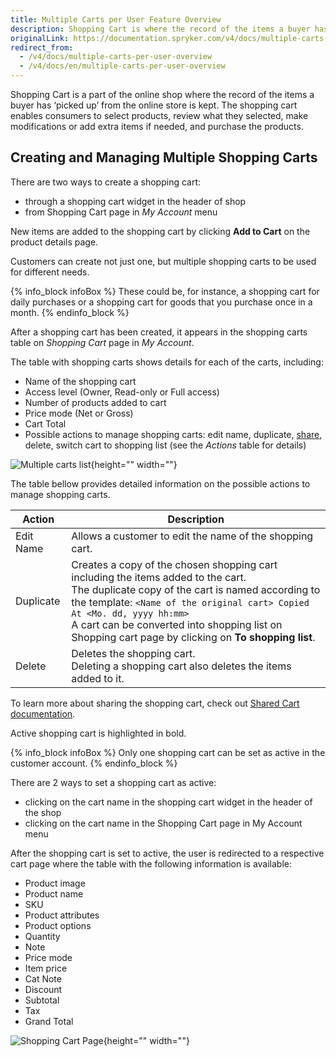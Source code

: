 ```yaml
---
title: Multiple Carts per User Feature Overview
description: Shopping Cart is where the record of the items a buyer has ‘picked up’ from the online store is kept. Select products, review them and add more with ease.
originalLink: https://documentation.spryker.com/v4/docs/multiple-carts-per-user-overview
redirect_from:
  - /v4/docs/multiple-carts-per-user-overview
  - /v4/docs/en/multiple-carts-per-user-overview
---
```


Shopping Cart is a part of the online shop where the record of the items a buyer has ‘picked up’ from the online store is kept. The shopping cart enables consumers to select products, review what they selected, make modifications or add extra items if needed, and purchase the products.

## Creating and Managing Multiple Shopping Carts
There are two ways to create a shopping cart:

* through a shopping cart widget in the header of shop
* from Shopping Cart page in *My Account* menu

New items are added to the shopping cart by clicking **Add to Cart** on the product details page.

Customers can create not just one, but multiple shopping carts to be used for different needs.

{% info_block infoBox %}
These could be, for instance, a shopping cart for daily purchases or a shopping cart for goods that you purchase once in a month.
{% endinfo_block %}

After a shopping cart has been created, it appears in the shopping carts table on _Shopping Cart_ page in _My Account_.

The table with shopping carts shows details for each of the carts, including:

* Name of the shopping cart
* Access level (Owner, Read-only or Full access)
* Number of products added to cart
* Price mode (Net or Gross)
* Cart Total
* Possible actions to manage shopping carts: edit name, duplicate, [share](/docs/scos/dev/features/202001.0/shopping-cart/shared-cart/shared-cart-feature-overview.html), delete, switch cart to shopping list (see the *Actions* table for details)

![Multiple carts list](https://spryker.s3.eu-central-1.amazonaws.com/docs/Features/Shopping+Cart/Cart/Multiple+Carts+per+User+Feature+Overview/multiple-carts-list.png){height="" width=""}

The table bellow provides detailed information on the possible actions to manage shopping carts.

| Action | Description |
| --- | --- |
| Edit Name | Allows a customer to edit the name of the shopping cart. |
| Duplicate | Creates a copy of the chosen shopping cart including the items added to the cart.<br>The duplicate copy of the cart is named according to the template: `<Name of the original cart> Copied At <Mo. dd, yyyy hh:mm>` <br>A cart can be converted into shopping list on Shopping cart page by clicking on **To shopping list**.|
| Delete | Deletes the shopping cart. <br>Deleting a shopping cart also deletes the items added to it. |

To learn more about sharing the shopping cart, check out [Shared Cart documentation](/docs/scos/dev/features/202001.0/shopping-cart/shared-cart/shared-cart-feature-overview.html).

Active shopping cart is highlighted in bold.

{% info_block infoBox %}
Only one shopping cart can be set as active in the customer account.
{% endinfo_block %}

There are 2 ways to set a shopping cart as active:

* clicking on the cart name in the shopping cart widget in the header of the shop
* clicking on the cart name in the Shopping Cart page in My Account menu

After the shopping cart is set to active, the user is redirected to a respective cart page where the table with the following information is available:

* Product image
* Product name
* SKU
* Product attributes
* Product options
* Quantity
* Note
* Price mode
* Item price
* Cat Note
* Discount
* Subtotal
* Tax
* Grand Total

![Shopping Cart Page](https://spryker.s3.eu-central-1.amazonaws.com/docs/Features/Shopping+Cart/Cart/Multiple+Carts+per+User+Feature+Overview/shopping-cart-page.png){height="" width=""}


<!--**See also:**

* Learn about MultiCart module
* Learn about MultiCartDataImport module
-->

<!-- Last review date: Oct 29, 2018 -- by Andrew Chekanov -->
